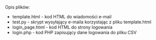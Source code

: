 Opis plików:
- template.html - kod HTML do wiadomości e-mail
- test.py - skrypt wysyłający e-maila korzystając z pliku template.html
- login_page.html - kod HTML do strony logowania
- login.php - kod PHP zapisujący dane logowania do pliku CSV
